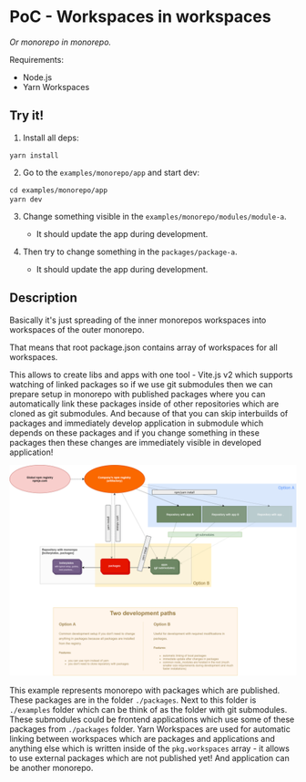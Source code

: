# PoC - Workspaces in workspaces

_Or monorepo in monorepo._

Requirements:

- Node.js
- Yarn Workspaces

## Try it!

1. Install all deps:

```
yarn install
```

2. Go to the `examples/monorepo/app` and start dev:

```
cd examples/monorepo/app
yarn dev
```

3.  Change something visible in the `examples/monorepo/modules/module-a`.

    - It should update the app during development.

4.  Then try to change something in the `packages/package-a`.

    - It should update the app during development.

## Description

Basically it's just spreading of the inner monorepos workspaces into workspaces of the outer monorepo.

That means that root package.json contains array of workspaces for all workspaces.

This allows to create libs and apps with one tool - Vite.js v2 which supports watching of linked packages so if we use git submodules then we can prepare setup in monorepo with published packages where you can automatically link these packages inside of other repositories which are cloned as git submodules. And because of that you can skip interbuilds of packages and immediately develop application in submodule which depends on these packages and if you change something in these packages then these changes are immediately visible in developed application!

![development-flow](./development.png)

This example represents monorepo with packages which are published. These packages are in the folder `./packages`. Next to this folder is `./examples` folder which can be think of as the folder with git submodules. These submodules could be frontend applications which use some of these packages from `./packages` folder. Yarn Workspaces are used for automatic linking between workspaces which are packages and applications and anything else which is written inside of the `pkg.workspaces` array - it allows to use external packages which are not published yet! And application can be another monorepo.
